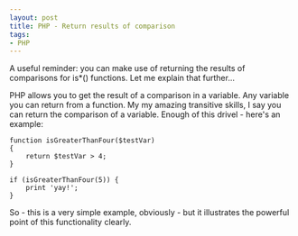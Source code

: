 ```yaml
---
layout: post
title: PHP - Return results of comparison
tags:
- PHP
---
```

A useful reminder: you can make use of returning the results of comparisons for is*() functions.  Let me explain that further...

PHP allows you to get the result of a comparison in a variable.  Any variable you can return from a function.  My my amazing transitive skills, I say you can return the comparison of a variable.  Enough of this drivel - here's an example:

```php?start_inline=1
function isGreaterThanFour($testVar)
{
    return $testVar > 4;
}

if (isGreaterThanFour(5)) {
    print 'yay!';
}
```

So - this is a very simple example, obviously - but it illustrates the powerful point of this functionality clearly.
